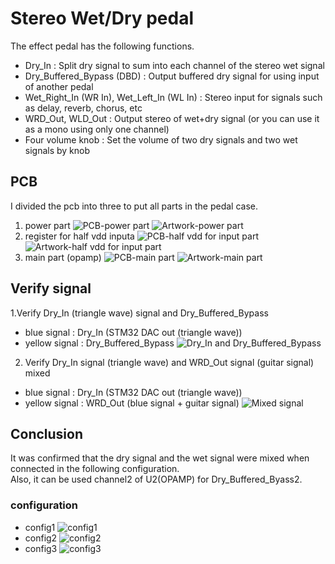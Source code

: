 Stereo Wet/Dry pedal
=======================
The effect pedal has the following functions.
* Dry_In : Split dry signal to sum into each channel of the stereo wet signal
* Dry_Buffered_Bypass (DBD) : Output buffered dry signal for using input of another pedal
* Wet_Right_In (WR In), Wet_Left_In (WL In) : Stereo input for signals such as delay, reverb, chorus, etc
* WRD_Out, WLD_Out : Output stereo of wet+dry signal (or you can use it as a mono using only one channel)
* Four volume knob : Set the volume of two dry signals and two wet signals by knob

## PCB
I divided the pcb into three to put all parts in the pedal case.
1. power part
![PCB-power part](https://github.com/0-jun/Stereo-WetDry-guitar_effect_pedal/blob/main/image/PCB-power%20part.jpg)
![Artwork-power part](https://github.com/0-jun/Stereo-WetDry-guitar_effect_pedal/blob/main/image/Artwork-power%20PCB.png)
2. register for half vdd inputa
![PCB-half vdd for input part](https://github.com/0-jun/Stereo-WetDry-guitar_effect_pedal/blob/main/image/PCB-half%20vdd%20for%20input.jpg)
![Artwork-half vdd for input part](https://github.com/0-jun/Stereo-WetDry-guitar_effect_pedal/blob/main/image/Artwork-half%20vdd%20for%20input.png)
3. main part (opamp)
![PCB-main part](https://github.com/0-jun/Stereo-WetDry-guitar_effect_pedal/blob/main/image/PCB-main%20part%20.jpg)
![Artwork-main part](https://github.com/0-jun/Stereo-WetDry-guitar_effect_pedal/blob/main/image/Artwork-main%20part.png)

## Verify signal
1.Verify Dry_In (triangle wave) signal and Dry_Buffered_Bypass
 * blue signal : Dry_In (STM32 DAC out (triangle wave))
 * yellow signal : Dry_Buffered_Bypass
![Dry_In and Dry_Buffered_Bypass](https://github.com/0-jun/Stereo-WetDry-guitar_effect_pedal/blob/main/image/01_Dry_In_and_Dry_Buffered_Bypass.png)
2. Verify Dry_In signal (triangle wave) and WRD_Out signal (guitar signal) mixed
 * blue signal : Dry_In (STM32 DAC out (triangle wave))
 * yellow signal : WRD_Out (blue signal + guitar signal)
![Mixed signal](https://github.com/0-jun/Stereo-WetDry-guitar_effect_pedal/blob/main/image/02_Dry_In_and_WRD_Out.png)

## Conclusion
It was confirmed that the dry signal and the wet signal were mixed when connected in the following configuration.\
Also, it can be used channel2 of U2(OPAMP) for Dry_Buffered_Byass2.

### configuration
* config1
![config1](https://github.com/0-jun/Stereo-WetDry-guitar_effect_pedal/blob/main/image/config%201.png)
* config2
![config2](https://github.com/0-jun/Stereo-WetDry-guitar_effect_pedal/blob/main/image/config%202.png)
* config3
![config3](https://github.com/0-jun/Stereo-WetDry-guitar_effect_pedal/blob/main/image/config%203.png)

